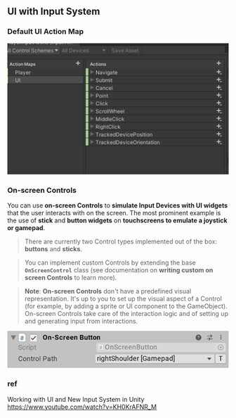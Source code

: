 ## UI with Input System


### Default UI Action Map

![](../img/UI_ActionMap.png)


### On-screen Controls
You can use **on-screen Controls** to **simulate Input Devices with UI widgets** that the user interacts with on the screen. The most prominent example is the use of **stick** and **button widgets** on **touchscreens to emulate a joystick or gamepad**.

> There are currently two Control types implemented out of the box: **buttons** and **sticks**.

> You can implement custom Controls by extending the base **`OnScreenControl`** class (see documentation on **writing custom on screen Controls** to learn more).


> **Note**: **On-screen Controls** don't have a predefined visual representation. It's up to you to set up the visual aspect of a Control (for example, by adding a sprite or UI component to the GameObject). On-screen Controls take care of the interaction logic and of setting up and generating input from interactions.


![](../img/OnScreenButton.png)




### ref 
Working with UI and New Input System in Unity \
https://www.youtube.com/watch?v=KH0KrAFNR_M



